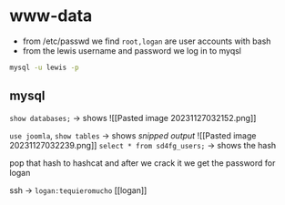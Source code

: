 # www-data

- from /etc/passwd we find `root,logan` are user accounts with bash
- from the lewis username and password we log in to myqsl
```bash
mysql -u lewis -p
```

## mysql 
`show databases;` -> shows 
![[Pasted image 20231127032152.png]]

`use joomla`, `show tables` -> shows
*snipped output*
![[Pasted image 20231127032239.png]]
`select * from sd4fg_users;` -> shows the hash

pop that hash to hashcat and after we crack it we get the password for logan

ssh -> `logan:tequieromucho`
[[logan]]
